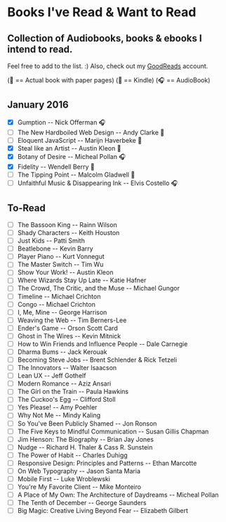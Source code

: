 # Books I've Read & Want to Read
## Collection of Audiobooks, books & ebooks I intend to read.


Feel free to add to the list. :) Also, check out my [GoodReads](https://www.goodreads.com/user/show/33690483-nick) account.

(:blue_book: == Actual book with paper pages)
(:iphone: == Kindle)
(:headphones: == AudioBook)

## January 2016
- [x] Gumption -- Nick Offerman :headphones:
- [ ] The New Hardboiled Web Design -- Andy Clarke :blue_book:
- [ ] Eloquent JavaScript -- Marijn Haverbeke :blue_book:
- [x] Steal like an Artist -- Austin Kleon :blue_book:
- [x] Botany of Desire -- Micheal Pollan :headphones:
- [x] Fidelity -- Wendell Berry :blue_book:
- [ ] The Tipping Point -- Malcolm Gladwell :blue_book:
- [ ] Unfaithful Music & Disappearing Ink -- Elvis Costello :headphones:

To-Read
---
- [ ] The Bassoon King -- Rainn Wilson
- [ ] Shady Characters -- Keith Houston
- [ ] Just Kids -- Patti Smith
- [ ] Beatlebone -- Kevin Barry
- [ ] Player Piano -- Kurt Vonnegut
- [ ] The Master Switch -- Tim Wu
- [ ] Show Your Work!  -- Austin Kleon
- [ ] Where Wizards Stay Up Late -- Katie Hafner 
- [ ] The Crowd, The Critic, and the Muse -- Michael Gungor
- [ ] Timeline -- Michael Crichton
- [ ] Congo -- Michael Crichton
- [ ] I, Me, Mine -- George Harrison
- [ ] Weaving the Web -- Tim Berners-Lee
- [ ] Ender's Game -- Orson Scott Card
- [ ] Ghost in The Wires -- Kevin Mitnick
- [ ] How to Win Friends and Influence People -- Dale Carnegie
- [ ] Dharma Bums -- Jack Kerouak
- [ ] Becoming Steve Jobs -- Brent Schlender & Rick Tetzeli
- [ ] The Innovators -- Walter Isaacson
- [ ] Lean UX -- Jeff Gothelf
- [ ] Modern Romance -- Aziz Ansari
- [ ] The Girl on the Train -- Paula Hawkins
- [ ] The Cuckoo's Egg -- Clifford Stoll
- [ ] Yes Please! -- Amy Poehler
- [ ] Why Not Me -- Mindy Kaling
- [ ] So You've Been Publicly Shamed -- Jon Ronson
- [ ] The Five Keys to Mindful Communication -- Susan Gillis Chapman
- [ ] Jim Henson: The Biography -- Brian Jay Jones
- [ ] Nudge -- Richard H. Thaler & Cass R. Sunstein
- [ ] The Power of Habit -- Charles Duhigg
- [ ] Responsive Design: Principles and Patterns -- Ethan Marcotte
- [ ] On Web Typography -- Jason Santa Maria
- [ ] Mobile First -- Luke Wroblewski
- [ ] You're My Favorite Client -- Mike Monteiro
- [ ] A Place of My Own: The Architecture of Daydreams -- Micheal Pollan
- [ ] The Tenth of December -- George Saunders 
- [ ] Big Magic: Creative Living Beyond Fear -- Elizabeth Gilbert
